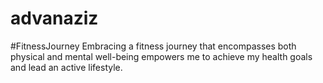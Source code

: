 # advanaziz
#FitnessJourney Embracing a fitness journey that encompasses both physical and mental well-being empowers me to achieve my health goals and lead an active lifestyle.
